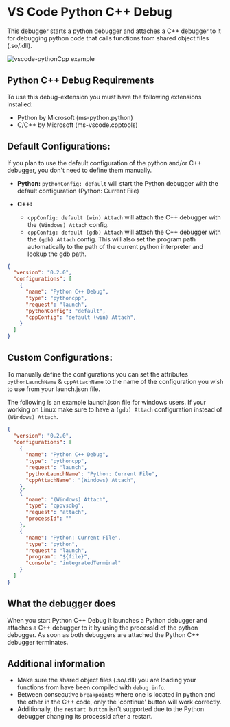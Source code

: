 # VS Code Python C++ Debug

This debugger starts a python debugger and attaches a C++ debugger to it for debugging python code that calls functions from shared object files (.so/.dll).

![vscode-pythonCpp example](https://github.com/benibenj/vscode-pythonCpp/raw/HEAD/images/pythonCppExample.gif)

## Python C++ Debug Requirements

To use this debug-extension you must have the following extensions installed:
* Python by Microsoft (ms-python.python)
* C/C++ by Microsoft (ms-vscode.cpptools)


## Default Configurations:

If you plan to use the default configuration of the python and/or C++ debugger, you don't need to define them manually.

* **Python:** `pythonConfig: default` will start the Python debugger with the default configuration (Python: Current File)
  
* **C++:** 
  - `cppConfig: default (win) Attach` will attach the C++ debugger with the `(Windows) Attach` config.
  - `cppConfig: default (gdb) Attach` will attach the C++ debugger with the `(gdb) Attach` config. This will also set the program path automatically to the path of the current python interpreter and lookup the gdb path.

```json
{
  "version": "0.2.0",
  "configurations": [
    {
      "name": "Python C++ Debug",
      "type": "pythoncpp",
      "request": "launch",
      "pythonConfig": "default",
      "cppConfig": "default (win) Attach",
    }
  ]
}

```

## Custom Configurations:

To manually define the configurations you can set the attributes `pythonLaunchName` & `cppAttachName` to the name of the configuration you wish to use from your launch.json file.

 The following is an example launch.json file for windows users. If your working on Linux make sure to have a `(gdb) Attach` configuration instead of `(Windows) Attach`.

```json
{
  "version": "0.2.0",
  "configurations": [
    {
      "name": "Python C++ Debug",
      "type": "pythoncpp",
      "request": "launch",
      "pythonLaunchName": "Python: Current File",
      "cppAttachName": "(Windows) Attach",
    },
    {
      "name": "(Windows) Attach",
      "type": "cppvsdbg",
      "request": "attach",
      "processId": ""
    },
    {
      "name": "Python: Current File",
      "type": "python",
      "request": "launch",
      "program": "${file}",
      "console": "integratedTerminal"
    }
  ]
}

```

## What the debugger does

When you start Python C++ Debug it launches a Python debugger and attaches a C++ debugger to it by using the processId of the python debugger. As soon as both debuggers are attached the Python C++ debugger terminates.

## Additional information
* Make sure the shared object files (.so/.dll) you are loading your functions from have been compiled with `debug info`.
* Between consecutive `breakpoints` where one is located in python and the other in the C++ code, only the 'continue' button will work correctly.
* Additionally, the `restart button` isn't supported due to the Python debugger changing its processId after a restart. 
